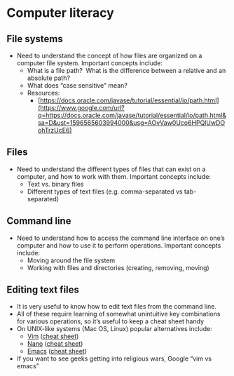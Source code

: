 # Computer literacy

## File systems

-   Need to understand the concept of how files are organized on a computer file system. Important concepts include:
    -   What is a file path?  What is the difference between a relative and an absolute path?
    -   What does “case sensitive” mean?
    -   Resources:
        -   [https://docs.oracle.com/javase/tutorial/essential/io/path.html](https://www.google.com/url?q=https://docs.oracle.com/javase/tutorial/essential/io/path.html&sa=D&ust=1596565603994000&usg=AOvVaw0Uco6HPQlUwDOohTrzUcE6)

## Files

-   Need to understand the different types of files that can exist on a computer, and how to work with them. Important concepts include:
    -   Text vs. binary files
    -   Different types of text files (e.g. comma-separated vs tab-separated)

## Command line

-   Need to understand how to access the command line interface on one’s computer and how to use it to perform operations. Important concepts include:
    -   Moving around the file system
    -   Working with files and directories (creating, removing, moving)

## Editing text files

-   It is very useful to know how to edit text files from the command line.
-   All of these require learning of somewhat unintuitive key combinations for various operations, so it’s useful to keep a cheat sheet handy
-   On UNIX-like systems (Mac OS, Linux) popular alternatives include:
    -   [Vim](https://www.google.com/url?q=https://www.vim.org/&sa=D&ust=1596565603997000&usg=AOvVaw0L2xQHLzBuwrjD5-j1Yv69) ([cheat sheet](https://www.google.com/url?q=https://vim.rtorr.com/&sa=D&ust=1596565603998000&usg=AOvVaw3K3ndXBGY83PYuf5hhJZ-m))
    -   [Nano](https://www.google.com/url?q=https://www.howtogeek.com/howto/42980/the-beginners-guide-to-nano-the-linux-command-line-text-editor/&sa=D&ust=1596565603998000&usg=AOvVaw1C7XV8TDoR_JgSUao9wcRu) ([cheat sheet](https://www.google.com/url?q=https://www.nano-editor.org/dist/latest/cheatsheet.html&sa=D&ust=1596565603998000&usg=AOvVaw1hhu3p_CQlAix-5CigYc-z))
    -   [Emacs](https://www.google.com/url?q=https://www.gnu.org/software/emacs/&sa=D&ust=1596565603998000&usg=AOvVaw0ocCNU_0Y1m0N0E4wzB7AK) ([cheat sheet](https://www.google.com/url?q=https://www.gnu.org/software/emacs/refcards/pdf/refcard.pdf&sa=D&ust=1596565603999000&usg=AOvVaw1uiBz-fvrRGT_TCXudcqhK))
-   If you want to see geeks getting into religious wars, Google “vim vs emacs”
